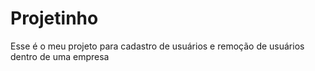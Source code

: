 # Projetinho

Esse é o meu projeto para cadastro de usuários e remoção de usuários dentro de uma empresa
